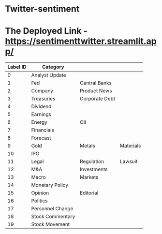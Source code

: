 # Twitter-sentiment

# The Deployed Link - https://sentimenttwitter.streamlit.app/

| Label ID | Category         |                |           |
| -------- | ---------------- | -------------- | --------- |
| 0        | Analyst Update   |                |           |
| 1        | Fed              | Central Banks  |           |
| 2        | Company          | Product News   |           |
| 3        | Treasuries       | Corporate Debt |           |
| 4        | Dividend         |                |           |
| 5        | Earnings         |                |           |
| 6        | Energy           | Oil            |           |
| 7        | Financials       |                |           |
| 8        | Forecast         |                |           |
| 9        | Gold             | Metals         | Materials |
| 10       | IPO              |                |           |
| 11       | Legal            | Regulation     | Lawsuit   |
| 12       | M\&A             | Investments    |           |
| 13       | Macro            | Markets        |           |
| 14       | Monetary Policy  |                |           |
| 15       | Opinion          | Editorial      |           |
| 16       | Politics         |                |           |
| 17       | Personnel Change |                |           |
| 18       | Stock Commentary |                |           |
| 19       | Stock Movement   |                |           |
